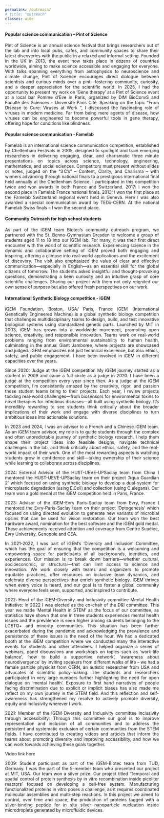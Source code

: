 ```yaml
---
permalink: /outreach/
# title: "outreach"
classes: wide
---
```

#### **Popular science communication – Pint of Science**
<p align="justify">Pint of Science is an annual science festival that brings researchers out of the lab and into local pubs, cafes, and community spaces to share their latest discoveries with the public in a relaxed and informal setting. Founded in the UK in 2013, the event now takes place in dozens of countries worldwide, aiming to make science accessible and engaging for everyone. With talks spanning everything from astrophysics to neuroscience and climate change, Pint of Science encourages direct dialogue between scientists and curious minds over a pint—fostering community, curiosity, and a deeper appreciation for the scientific world.
In 2025, I had the opportunity to present my work on ‘Gene therapy’ at a Pint of Science event at a local bar Pomme d’Eve in Paris, organized by DIM BioConvS and Faculté des Sciences - Université Paris Cité. Speaking on the topic “From Disease to Cure: Viruses at Work “, I discussed the fascinating role of viruses in modern medicine. Far from being mere agents of disease, how viruses can be engineered to become powerful tools in gene therapy, offering hope for conditions like blindness.</p>

#### **Popular science communication - Famelab**
<p align="justify">Famelab is an international science communication competition, established by Cheltenham Festivals in 2005, designed to spotlight and train emerging researchers in delivering engaging, clear, and charismatic three minute presentations on topics across science, technology, engineering, mathematics, and social sciences. Competitors must present without slides or notes, judged on the “3 C’s” – Content, Clarity, and Charisma – with winners advancing through national finals to a prestigious international final held annually at the Cheltenham Science. I participated in this competition twice and won awards in both France and Switzerland.
2017: I won the second place in Famelab France national finals. 
2013: I won the first place at the Famelab Switzerland regional event held in Geneva. Here I was also awarded a special communication award by TEDx-CERN.
At the national Famelab Swiss finals – I won the second place.</p> 

#### **Community Outreach for high school students**
<p align="justify">As part of the iGEM team Biotec’s community outreach program, we partnered with the St. Benno-Gymnasium Dresden to welcome a group of students aged 11 to 18 into our iGEM lab. For many, it was their first direct encounter with the world of scientific research. Experiencing science in the dynamic and collaborative setting of iGEM proved both engaging and inspiring, offering a glimpse into real-world applications and the excitement of discovery. The visit also emphasized the value of clear and effective communication—especially in English—as an essential skill for the global citizens of tomorrow. The students asked insightful and thought-provoking questions, demonstrating a keen curiosity and an intuitive grasp of core scientific challenges. Sharing our project with them not only reignited our own sense of purpose but also offered fresh perspectives on our work.</p> 

#### **International Synthetic Biology competition - iGEM**
<p align="justify">iGEM Foundation, Boston, USA/ Paris, France
iGEM (International Genetically Engineered Machine) is a global synthetic biology competition that challenges multidisciplinary teams to design, build, and test innovative biological systems using standardized genetic parts. Launched by MIT in 2003, iGEM has grown into a worldwide movement, promoting open science, creativity, and responsible innovation. Teams work on real-world problems ranging from environmental sustainability to human health, culminating in the annual Giant Jamboree, where projects are showcased and judged. iGEM emphasizes not just technical excellence, but also ethics, safety, and public engagement. I have been involved in iGEM in different capacities over the years.</p>

<p align="justify">Since 2020: Judge at the iGEM competition
My iGEM journey started as a student in 2009 and came a full circle as a judge in 2020. I have been a judge at the competition every year since then. As a judge at the iGEM competition, I’m consistently amazed by the creativity, rigor, and passion these student teams bring to their projects. Each year, I review projects tackling real-world challenges—from biosensors for environmental toxins to novel therapies for infectious diseases—all built using synthetic biology. It’s incredibly rewarding to see students think critically about the broader implications of their work and engage with diverse disciplines to turn ambitious ideas into actionable solutions.</p>

<p align="justify">In 2023 and 2024, I was an advisor to a French and a Chinese iGEM team. As an iGEM team advisor, my role is to guide students through the complex and often unpredictable journey of synthetic biology research. I help them shape their project ideas into feasible designs, navigate technical challenges in the lab, and think critically about ethics, safety, and the real-world impact of their work. One of the most rewarding aspects is watching students grow in confidence and skill—taking ownership of their science while learning to collaborate across disciplines.</p>

<p align="justify">2024: External Advisor of the HUST-UEVE-UPSaclay team from China
I mentored the HUST-UEVE-UPSaclay team on their project ‘Aqua Guardian 2’ which focused on using synthetic biology to develop a dual-system for microplastic degradation (using E.Coli) and collection (using C.elegans). Our team won a gold medal at the iGEM competition held in Paris, France.</p>

<p align="justify">2023: Advisor of the iGEM-Evry Paris-Saclay team from Evry, France
I mentored the Evry-Paris-Saclay team on their project ‘Optogenesis’ which focused on using directed evolution to generate new variants of microbial opsins that can be used for vision restoration. Our team won the best hardware award, nomination for the best software and the iGEM gold medal. These achievements received attention and coverage from Centre Supélec, Evry University, Genopole and CEA.</p> 

<p align="justify">In 2021-2022, I was part of iGEM’s ‘Diversity and Inclusion’ Committee, which has the goal of ensuring that the competition is a welcoming and empowering space for participants of all backgrounds, identities, and experiences. Our mission is to break down barriers—whether cultural, socioeconomic, or structural—that can limit access to science and innovation. We work closely with teams and organizers to promote equitable practices, offer resources on inclusive team dynamics, and celebrate diverse perspectives that enrich synthetic biology. iGEM thrives when every voice is heard, and our goal is to foster a global community where everyone feels seen, supported, and inspired to contribute.</p>

<p align="justify">2022: Head of the iGEM-Diversity and Inclusivity committee
Mental Health Initiative: In 2022 I was elected as the co-chair of the D&I committee. This year we made ‘Mental Health in STEM’ as the focus of our committee, as statistics have shown that one in three students experiences mental health issues and the prevalence is even higher among students belonging to the LGBTQ+ and minority communities. This situation has been further exacerbated during the pandemic and acknowledging the prevalence and persistence of these issues is the need of the hour. We had a dedicated booth at the iGEM competition where we conducted many the interactive events for students and other attendees. 
I helped organize a series of webinars, panel discussions and workshops on topics such as ‘work-life balance’, ‘how to build a supportive network’, ‘awareness about neurodivergence’ by inviting speakers from different walks of life – we had a female particle physicist from CERN, an autistic researcher from USA and advocates of scientific policy-making. 
The students and researchers participated in very large numbers further highlighting the need for open dialogue on ‘mental health’. Exposure to first hand narratives of people facing discrimination due to explicit or implicit biases has also made me reflect on my own journey in the STEM field. And this reflection and self-awareness has strengthened my resolve to actively promote diversity, equity and inclusivity wherever I work.</p>

<p align="justify">2021: Member of the iGEM-Diversity and Inclusivity committee
Inclusivity through accessibility: Through this committee our goal is to improve representation and inclusion of all communities and to address the persistent and systematic exclusion of certain communities from the STEM fields. I have contributed to creating videos and articles that inform the teams about promoting diversity and improving accessibility, and how we can work towards achieving these goals together.</p> 
Video link here

<p align="justify">2009: Student participant as part of the iGEM-Biotec team from TUD, Germany. I was the part of the 5-member team who presented our project at MIT, USA. Our team won a silver prize.  
Our project titled ‘Temporal and spatial control of protein synthesis by in vitro recombination inside picoliter reactors’ focused on developing a cell-free system. Manufacturing functionalized proteins in vitro poses a challenge, as it requires coordinated molecular assemblies and multi-step reactions. In this project we aimed to control, over time and space, the production of proteins tagged with a silver-binding peptide for in situ silver nanoparticle nucleation inside microdroplets generated by microfluidic devices.</p> 



